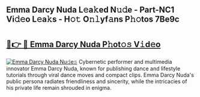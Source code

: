## Emma Darcy Nuda L𝚎a𝚔ed N𝚞𝚍e - Part-NC1 Vi𝚍𝚎o L𝚎a𝚔s - H𝚘𝚝 O𝚗𝚕yf𝚊ns P𝚑𝚘tos 7Be9c

# <h2><a href="http://kfconwj.oniu.top/?m=Emma+Darcy+Nuda">🔗👉 🔴 Emma Darcy Nuda P𝚑ot𝚘𝚜 V𝚒d𝚎o</a></h2>

[![Emma Darcy Nuda Nu𝚍e𝚜](https://i.imgur.com/0qMVB7G.gif)](http://kfconwj.oniu.top/?m=Emma+Darcy+Nuda)
Cybernetic performer and multimedia innovator Emma Darcy Nuda, known for publishing dance and lifestyle tutorials through viral dance moves and compact clips. Emma Darcy Nuda's public persona radiates friendliness and sincerity, while the intricacies of his private life remain shrouded in enigma.  
